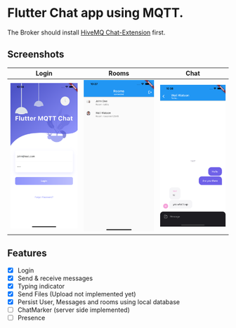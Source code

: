 # Flutter Chat app using MQTT.
The Broker should install [HiveMQ Chat-Extension](https://github.com/WahidNasri/hivemq-chat-extension) first.

## Screenshots
| Login      | Rooms      | Chat
|:------------:|:-------------:|:-------:
| ![A test image,](screenshots/sc1.png) | ![A test image,](screenshots/sc2.png) |![A test image,](screenshots/sc3.png)


## Features
- [x] Login
- [x] Send & receive messages
- [x] Typing indicator
- [x] Send Files (Upload not implemented yet)
- [x] Persist User, Messages and rooms using local database
- [ ] ChatMarker (server side implemented)
- [ ] Presence